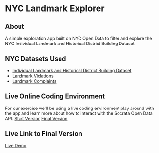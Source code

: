 # NYC Landmark Explorer

## About
A simple exploration app built on NYC Open Data to filter and explore the NYC Individual Landmark and Historical District Building Dataset

## NYC Datasets Used
* [Individual Landmark and Historical District Building Dataset](https://data.cityofnewyork.us/Housing-Development/LPC-Individual-Landmark-and-Historic-District-Buil/7mgd-s57w)
* [Landmark Violations](https://data.cityofnewyork.us/Housing-Development/Landmarks-Violations/wycc-5aqt)
* [Landmark Complaints](https://data.cityofnewyork.us/Housing-Development/Landmarks-Complaints/ck4n-5h6x)

## Live Online Coding Environment
For our exercise we'll be using a live coding environment play around with the app and learn more about how to interact with the Socrata Open Data API.
[Start Version](https://glitch.com/edit/#!/opleban-nyc-landmark-explorer-start)
[Final Version](https://glitch.com/edit/#!/opleban-nyc-landmark-explorer)

## Live Link to Final Version
[Live Demo](http://o.pleban.org/nyc-landmark-explorer/)
